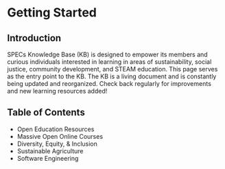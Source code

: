 # Getting Started

## Introduction

SPECs Knowledge Base \(KB\) is designed to empower its members and curious individuals interested in learning in areas of sustainability, social justice, community development, and STEAM education. This page serves as the entry point to the KB. The KB is a living document and is constantly being updated and reorganized. Check back regularly for improvements and new learning resources added!

## Table of Contents

* Open Education Resources
* Massive Open Online Courses
* Diversity, Equity, & Inclusion
* Sustainable Agriculture
* Software Engineering

